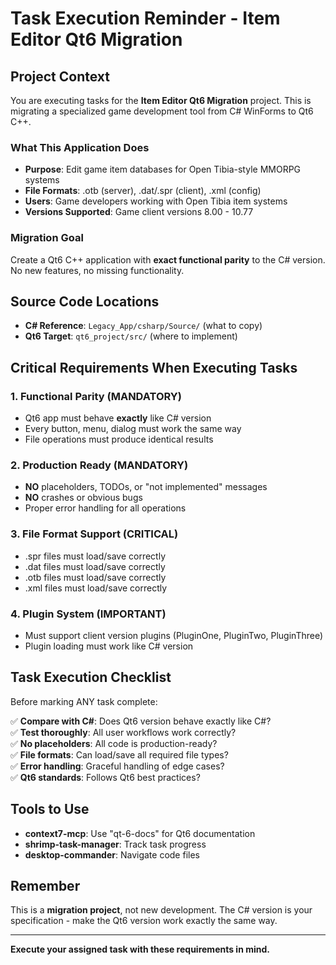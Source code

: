 # Task Execution Reminder - Item Editor Qt6 Migration

## Project Context

You are executing tasks for the **Item Editor Qt6 Migration** project. This is migrating a specialized game development tool from C# WinForms to Qt6 C++.

### What This Application Does
- **Purpose**: Edit game item databases for Open Tibia-style MMORPG systems
- **File Formats**: .otb (server), .dat/.spr (client), .xml (config)
- **Users**: Game developers working with Open Tibia item systems
- **Versions Supported**: Game client versions 8.00 - 10.77

### Migration Goal
Create a Qt6 C++ application with **exact functional parity** to the C# version. No new features, no missing functionality.

## Source Code Locations
- **C# Reference**: `Legacy_App/csharp/Source/` (what to copy)
- **Qt6 Target**: `qt6_project/src/` (where to implement)

## Critical Requirements When Executing Tasks

### 1. Functional Parity (MANDATORY)
- Qt6 app must behave **exactly** like C# version
- Every button, menu, dialog must work the same way
- File operations must produce identical results

### 2. Production Ready (MANDATORY)
- **NO** placeholders, TODOs, or "not implemented" messages
- **NO** crashes or obvious bugs
- Proper error handling for all operations

### 3. File Format Support (CRITICAL)
- .spr files must load/save correctly
- .dat files must load/save correctly  
- .otb files must load/save correctly
- .xml files must load/save correctly

### 4. Plugin System (IMPORTANT)
- Must support client version plugins (PluginOne, PluginTwo, PluginThree)
- Plugin loading must work like C# version

## Task Execution Checklist

Before marking ANY task complete:

✅ **Compare with C#**: Does Qt6 version behave exactly like C#?  
✅ **Test thoroughly**: All user workflows work correctly?  
✅ **No placeholders**: All code is production-ready?  
✅ **File formats**: Can load/save all required file types?  
✅ **Error handling**: Graceful handling of edge cases?  
✅ **Qt6 standards**: Follows Qt6 best practices?

## Tools to Use
- **context7-mcp**: Use "qt-6-docs" for Qt6 documentation
- **shrimp-task-manager**: Track task progress
- **desktop-commander**: Navigate code files

## Remember
This is a **migration project**, not new development. The C# version is your specification - make the Qt6 version work exactly the same way.

---
**Execute your assigned task with these requirements in mind.**